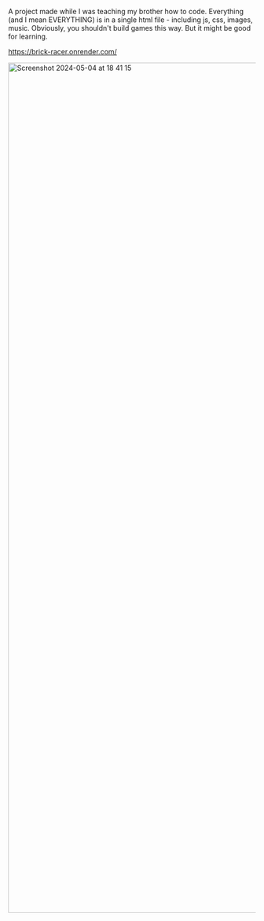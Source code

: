 A project made while I was teaching my brother how to code.
Everything (and I mean EVERYTHING) is in a single html file - including js, css, images, music.
Obviously, you shouldn't build games this way. But it might be good for learning.

https://brick-racer.onrender.com/

<img width="1728" alt="Screenshot 2024-05-04 at 18 41 15" src="https://github.com/baunov/brick-racer/assets/54023692/624a99eb-7a6c-4632-8769-01318a9b8f4d">
